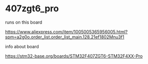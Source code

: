# 407zgt6_pro

runs on this board

https://www.aliexpress.com/item/1005005365956005.html?spm=a2g0o.order_list.order_list_main.128.21ef1802Mnu3f1

info about board

https://stm32-base.org/boards/STM32F407ZGT6-STM32F4XX-Pro
